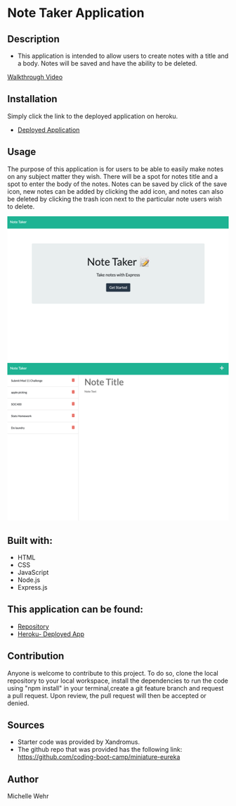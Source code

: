 # Note Taker Application

## Description

- This application is intended to allow users to create notes with a title and a body. Notes will be saved and have the ability to be deleted.

[Walkthrough Video](https://watch.screencastify.com/v/MjwIdLnbBpMryAjrXC0p)

## Installation

Simply click the link to the deployed application on heroku.

- [Deployed Application](https://safe-beach-19758.herokuapp.com/notes)

## Usage

The purpose of this application is for users to be able to easily make notes on any subject matter they wish. There will be a spot for notes title and a spot to enter the body of the notes. Notes can be saved by click of the save icon, new notes can be added by clicking the add icon, and notes can also be deleted by clicking the trash icon next to the particular note users wish to delete.

![image](./images/noteshomepage.png)
![image](./images/notes-list.png)

## Built with:

- HTML
- CSS
- JavaScript
- Node.js
- Express.js

## This application can be found:

- [Repository](https://github.com/michellewehr/note-taker)
- [Heroku- Deployed App](https://safe-beach-19758.herokuapp.com/notes)

## Contribution

Anyone is welcome to contribute to this project. To do so, clone the local repository to your local workspace, install the dependencies to run the code using "npm install" in your terminal,create a git feature branch and request a pull request. Upon review, the pull request will then be accepted or denied.

## Sources

- Starter code was provided by Xandromus.
- The github repo that was provided has the following link: https://github.com/coding-boot-camp/miniature-eureka

## Author

Michelle Wehr
